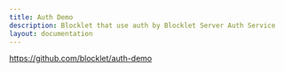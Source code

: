 ```yaml
---
title: Auth Demo
description: Blocklet that use auth by Blocklet Server Auth Service
layout: documentation
---
```


<SampleInfo sampleName="auth-demo" />

https://github.com/blocklet/auth-demo
